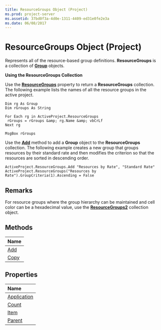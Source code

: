 ```yaml
---
title: ResourceGroups Object (Project)
ms.prod: project-server
ms.assetid: 37bd0f3a-4d0e-1311-4409-ed31e0fe2e3a
ms.date: 06/08/2017
---
```



# ResourceGroups Object (Project)


 

Represents all of the resource-based group definitions. **ResourceGroups** is a collection of **[Group](group-object-project.md)** objects.
 
 **Using the ResourceGroups Collection**
 
Use the **[ResourceGroups](project-resourcegroups-property-project.md)** property to return a **ResourceGroups** collection. The following example lists the names of all the resource groups in the active project.
 



```
Dim rg As Group 
Dim rGroups As String 
 
For Each rg in ActiveProject.ResourceGroups 
 rGroups = rGroups &amp; rg.Name &amp; vbCrLf 
Next rg 
 
MsgBox rGroups
```

Use the **[Add](resourcegroups-add-method-project.md)** method to add a **Group** object to the **ResourceGroups** collection. The following example creates a new group that groups resources by their standard rate and then modifies the criterion so that the resources are sorted in descending order.
 



```
ActiveProject.ResourceGroups.Add "Resources by Rate", "Standard Rate" 
ActiveProject.ResourceGroups("Resources by Rate").GroupCriteria(1).Ascending = False
```


## Remarks

For resource groups where the group hierarchy can be maintained and cell color can be a hexadecimal value, use the **[ResourceGroups2](resourcegroups2-object-project.md)** collection object.
 

 

## Methods



|**Name**|
|:-----|
|[Add](resourcegroups-add-method-project.md)|
|[Copy](resourcegroups-copy-method-project.md)|

## Properties



|**Name**|
|:-----|
|[Application](resourcegroups-application-property-project.md)|
|[Count](resourcegroups-count-property-project.md)|
|[Item](resourcegroups-item-property-project.md)|
|[Parent](resourcegroups-parent-property-project.md)|

